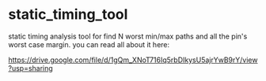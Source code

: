 # static_timing_tool
static timing analysis tool for find N worst min/max paths and all the pin's worst case margin.
you can read all about it here:

https://drive.google.com/file/d/1gQm_XNoT716Iq5rbDIkysU5ajrYwB9rY/view?usp=sharing
